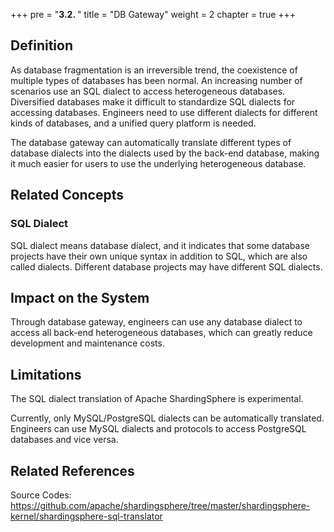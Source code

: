 +++
pre = "<b>3.2. </b>"
title = "DB Gateway"
weight = 2
chapter = true
+++

## Definition

As database fragmentation is an irreversible trend, the coexistence of multiple types of databases has been normal. An increasing number of scenarios use an SQL dialect to access heterogeneous databases. Diversified databases make it difficult to standardize SQL dialects for accessing databases. Engineers need to use different dialects for different kinds of databases, and a unified query platform is needed.

The database gateway can automatically translate different types of database dialects into the dialects used by the back-end database, making it much easier for users to use the underlying heterogeneous database.

## Related Concepts

### SQL Dialect

SQL dialect means database dialect, and it indicates that some database projects have their own unique syntax in addition to SQL, which are also called dialects. Different database projects may have different SQL dialects.

## Impact on the System

Through database gateway, engineers can use any database dialect to access all back-end heterogeneous databases, which can greatly reduce development and maintenance costs.

## Limitations

The SQL dialect translation of Apache ShardingSphere is experimental.

Currently, only MySQL/PostgreSQL dialects can be automatically translated. Engineers can use MySQL dialects and protocols to access PostgreSQL databases and vice versa.

## Related References

Source Codes: https://github.com/apache/shardingsphere/tree/master/shardingsphere-kernel/shardingsphere-sql-translator
